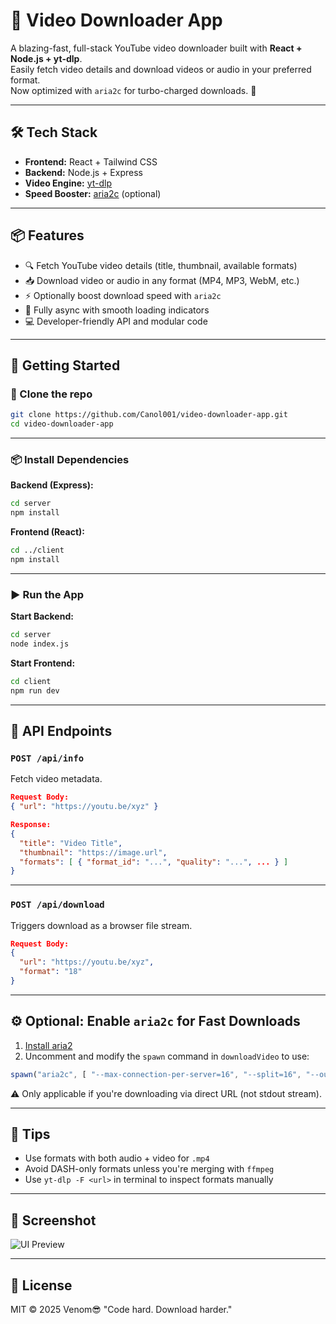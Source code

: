 # 🎥 Video Downloader App

A blazing-fast, full-stack YouTube video downloader built with **React + Node.js + yt-dlp**.  
Easily fetch video details and download videos or audio in your preferred format.  
Now optimized with `aria2c` for turbo-charged downloads. 🚀

---

## 🛠️ Tech Stack

- **Frontend:** React + Tailwind CSS
- **Backend:** Node.js + Express
- **Video Engine:** [yt-dlp](https://github.com/yt-dlp/yt-dlp)
- **Speed Booster:** [aria2c](https://aria2.github.io/) (optional)

---

## 📦 Features

- 🔍 Fetch YouTube video details (title, thumbnail, available formats)
- 📥 Download video or audio in any format (MP4, MP3, WebM, etc.)
- ⚡ Optionally boost download speed with `aria2c`
- 🔄 Fully async with smooth loading indicators
- 💻 Developer-friendly API and modular code

---

## 🚀 Getting Started

### 📁 Clone the repo

```bash
git clone https://github.com/Canol001/video-downloader-app.git
cd video-downloader-app
```

---

### 📦 Install Dependencies

**Backend (Express):**
```bash
cd server
npm install
```

**Frontend (React):**
```bash
cd ../client
npm install
```

---

### ▶️ Run the App

**Start Backend:**
```bash
cd server
node index.js
```

**Start Frontend:**
```bash
cd client
npm run dev
```

---

## 🔗 API Endpoints

### `POST /api/info`

Fetch video metadata.
```json
Request Body:
{ "url": "https://youtu.be/xyz" }

Response:
{
  "title": "Video Title",
  "thumbnail": "https://image.url",
  "formats": [ { "format_id": "...", "quality": "...", ... } ]
}
```

---

### `POST /api/download`

Triggers download as a browser file stream.
```json
Request Body:
{
  "url": "https://youtu.be/xyz",
  "format": "18"
}
```

---

## ⚙️ Optional: Enable `aria2c` for Fast Downloads

1. [Install aria2](https://github.com/aria2/aria2/releases)
2. Uncomment and modify the `spawn` command in `downloadVideo` to use:

```js
spawn("aria2c", [ "--max-connection-per-server=16", "--split=16", "--out=video.mp4", url ]);
```

⚠️ Only applicable if you're downloading via direct URL (not stdout stream).

---

## 🧠 Tips

- Use formats with both audio + video for `.mp4`
- Avoid DASH-only formats unless you're merging with `ffmpeg`
- Use `yt-dlp -F <url>` in terminal to inspect formats manually

---

## 📸 Screenshot

![UI Preview](./screenshot.png)

---

## 📄 License

MIT © 2025 Venom😎
"Code hard. Download harder."
